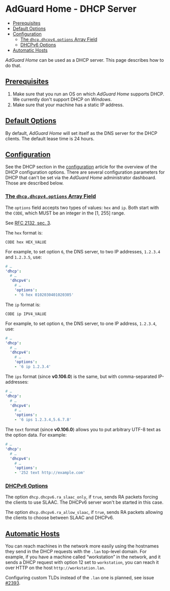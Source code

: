 # AdGuard Home - DHCP Server

 *  [Prerequisites](#prereq)
 *  [Default Options](#default)
 *  [Configuration](#config)
     *  [The `dhcp.dhcpv4.options` Array Field](#config-4)
     *  [DHCPv6 Options](#config-6)
 *  [Automatic Hosts](#autohosts)

*AdGuard Home* can be used as a DHCP server.  This page describes how to do that.

##  <a id="prereq" href="#prereq">Prerequisites</a>

1.  Make sure that you run an OS on which *AdGuard Home* supports DHCP.  We
    currently don't support DHCP on *Windows*.
1.  Make sure that your machine has a static IP address.

##  <a id="default" href="#default">Default Options</a>

By default, *AdGuard Home* will set itself as the DNS server for the DHCP
clients.  The default lease time is 24 hours.

##  <a id="config" href="#config">Configuration</a>

See the DHCP section in the [configuration] article for the overview of the DHCP
configuration options.  There are several configuration parameters for DHCP that
can't be set via the *AdGuard Home* administrator dashboard.  Those are
described below.

 ###  <a id="config-4" href="#config-4">The `dhcp.dhcpv4.options` Array Field</a>

The `options` field accepts two types of values: `hex` and `ip`.  Both start
with the `CODE`, which MUST be an integer in the [1, 255] range.

See [RFC 2132, sec. 3](https://tools.ietf.org/html/rfc2132#section-3).

The `hex` format is:

```
CODE hex HEX_VALUE
```

For example, to set option `6`, the DNS server, to two IP addresses, `1.2.3.4`
and `1.2.3.5`, use:

```yaml
# …
'dhcp':
  # …
  'dhcpv4':
    # …
    'options':
    - '6 hex 0102030401020305'
```

The `ip` format is:

```
CODE ip IPV4_VALUE
```

For example, to set option `6`, the DNS server, to one IP address, `1.2.3.4`,
use:

```yaml
# …
'dhcp':
  # …
  'dhcpv4':
    # …
    'options':
    - '6 ip 1.2.3.4'
```

The `ips` format (since **v0.106.0**) is the same, but with comma-separated
IP-addresses:

```yaml
# …
'dhcp':
  # …
  'dhcpv4':
    # …
    'options':
    - '6 ips 1.2.3.4,5.6.7.8'
```

The `text` format (since **v0.106.0**) allows you to put arbitrary UTF-8 text as
the option data.  For example:

```yaml
# …
'dhcp':
  # …
  'dhcpv4':
    # …
    'options':
    - '252 text http://example.com'
```

 ###  <a id="config-6" href="#config-6">DHCPv6 Options</a>

The option `dhcp.dhcpv6.ra_slaac_only`, if `true`, sends RA packets forcing the
clients to use SLAAC.  The DHCPv6 server won't be started in this case.

The option `dhcp.dhcpv6.ra_allow_slaac`, if `true`, sends RA packets allowing
the clients to choose between SLAAC and DHCPv6.

[configuration]: https://github.com/AdguardTeam/AdGuardHome/wiki/Configuration

##  <a id="autohosts" href="#autohosts">Automatic Hosts</a>

You can reach machines in the network more easily using the hostnames they send
in the DHCP requests with the `.lan` top-level domain.  For example, if you have
a machine called “workstation” in the network, and it sends a DHCP request with
option 12 set to `workstation`, you can reach it over HTTP on the host
`http://workstation.lan`.

Configuring custom TLDs instead of the `.lan` one is planned, see issue [#2393].

[#2393]: https://github.com/AdguardTeam/AdGuardHome/issues/2393
